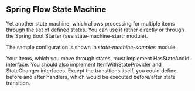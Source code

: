 ## Spring Flow State Machine

Yet another state machine, which allows processing for multiple items through the set of defined states. You can use it rather directly or through the Spring Boot Starter (see state-machine-startr module).

The sample configuration is shown in *state-machine-samples* module.

Your items, which you move through states, must implement HasStateAndId interface. You should also implement ItemWithStateProvider and StateChanger interfaces.
Except the transitions itself, you could define before and after handlers, which would be executed before/after state transition.